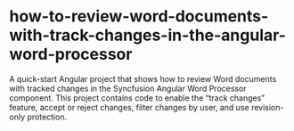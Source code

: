 # how-to-review-word-documents-with-track-changes-in-the-angular-word-processor
A quick-start Angular project that shows how to review Word documents with tracked changes in the Syncfusion Angular Word Processor component. This project contains code to enable the “track changes” feature, accept or reject changes, filter changes by user, and use revision-only protection.
